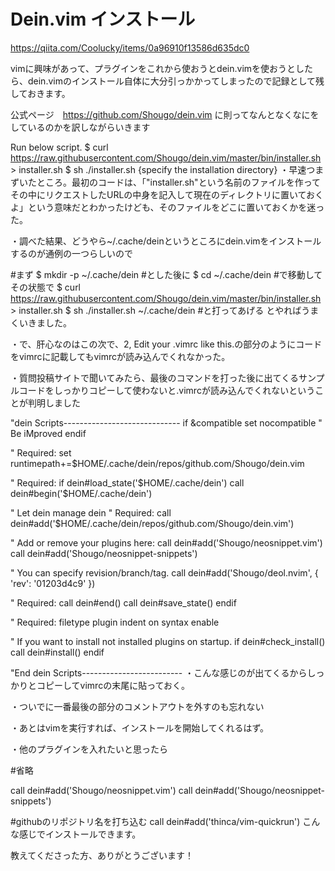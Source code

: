 # Dein.vim インストール

https://qiita.com/Coolucky/items/0a96910f13586d635dc0

vimに興味があって、プラグインをこれから使おうとdein.vimを使おうとしたら、dein.vimのインストール自体に大分引っかかってしまったので記録として残しておきます。

公式ページ　https://github.com/Shougo/dein.vim
に則ってなんとなくなにをしているのかを訳しながらいきます

Run below script.
$ curl https://raw.githubusercontent.com/Shougo/dein.vim/master/bin/installer.sh > installer.sh
$ sh ./installer.sh {specify the installation directory}
・早速つまずいたところ。最初のコードは、「"installer.sh"という名前のファイルを作ってその中にリクエストしたURLの中身を記入して現在のディレクトリに置いておくよ」という意味だとわかったけども、そのファイルをどこに置いておくかを迷った。

・調べた結果、どうやら~/.cache/deinというところにdein.vimをインストールするのが通例の一つらしいので

#まず
$ mkdir -p ~/.cache/dein
#とした後に
$ cd ~/.cache/dein
#で移動してその状態で
$ curl https://raw.githubusercontent.com/Shougo/dein.vim/master/bin/installer.sh > installer.sh
$ sh ./installer.sh ~/.cache/dein
#と打ってあげる
とやればうまくいきました。

・で、肝心なのはこの次で、2, Edit your .vimrc like this.の部分のようにコードをvimrcに記載してもvimrcが読み込んでくれなかった。

・質問投稿サイトで聞いてみたら、最後のコマンドを打った後に出てくるサンプルコードをしっかりコピーして使わないと.vimrcが読み込んでくれないということが判明しました

"dein Scripts-----------------------------
if &compatible
  set nocompatible               " Be iMproved
endif

" Required:
set runtimepath+=$HOME/.cache/dein/repos/github.com/Shougo/dein.vim

" Required:
if dein#load_state('$HOME/.cache/dein')
  call dein#begin('$HOME/.cache/dein')

  " Let dein manage dein
  " Required:
  call dein#add('$HOME/.cache/dein/repos/github.com/Shougo/dein.vim')

  " Add or remove your plugins here:
  call dein#add('Shougo/neosnippet.vim')
  call dein#add('Shougo/neosnippet-snippets')

  " You can specify revision/branch/tag.
  call dein#add('Shougo/deol.nvim', { 'rev': '01203d4c9' })

  " Required:
  call dein#end()
  call dein#save_state()
endif

" Required:
filetype plugin indent on
syntax enable

" If you want to install not installed plugins on startup.
if dein#check_install()
  call dein#install()
endif

"End dein Scripts-------------------------
・こんな感じのが出てくるからしっかりとコピーしてvimrcの末尾に貼っておく。

・ついでに一番最後の部分のコメントアウトを外すのも忘れない

・あとはvimを実行すれば、インストールを開始してくれるはず。

・他のプラグインを入れたいと思ったら

#省略

call dein#add('Shougo/neosnippet.vim')
call dein#add('Shougo/neosnippet-snippets')

#githubのリポジトリ名を打ち込む
call dein#add('thinca/vim-quickrun')
こんな感じでインストールできます。

教えてくださった方、ありがとうございます！

